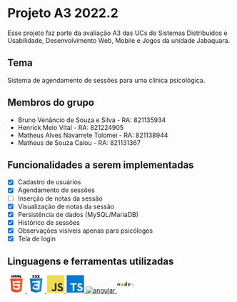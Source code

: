 # Projeto A3 2022.2

Esse projeto faz parte da avaliação A3 das UCs de Sistemas Distribuídos
e Usabilidade, Desenvolvimento Web, Mobile e Jogos da unidade Jabaquara.

## Tema

Sistema de agendamento de sessões para uma clínica psicológica.

## Membros do grupo

- Bruno Venâncio de Souza e Silva - RA: 821135934
- Henrick Melo Vital - RA: 821224905
- Matheus Alves Navarrete Tolomei - RA: 821138944
- Matheus de Souza Calou - RA: 821131367

## Funcionalidades a serem implementadas

- [X] Cadastro de usuários
- [X] Agendamento de sessões
- [ ] Inserção de notas da sessão
- [X] Visualização de notas da sessão
- [X] Persistência de dados (MySQL/MariaDB)
- [X] Histórico de sessões
- [X] Observações visíveis apenas para psicólogos
- [X] Tela de login

## Linguagens e ferramentas utilizadas

<p align="left">
    <a href="https://www.w3.org/html/" target="_blank" rel="noreferrer"> <img src="https://raw.githubusercontent.com/devicons/devicon/master/icons/html5/html5-original-wordmark.svg" alt="html5" width="40" height="40"/> </a>
    <a href="https://www.w3schools.com/css/" target="_blank" rel="noreferrer"> <img src="https://raw.githubusercontent.com/devicons/devicon/master/icons/css3/css3-original-wordmark.svg" alt="css3" width="40" height="40"/> </a>  
    <a href="https://developer.mozilla.org/en-US/docs/Web/JavaScript" target="_blank" rel="noreferrer"> <img src="https://raw.githubusercontent.com/devicons/devicon/master/icons/javascript/javascript-original.svg" alt="javascript" width="40" height="40"/> </a>
    <a href="https://www.typescriptlang.org/" target="_blank" rel="noreferrer"> <img src="https://raw.githubusercontent.com/devicons/devicon/master/icons/typescript/typescript-original.svg" alt="typescript" width="40" height="40"/> </a> 
    <a href="https://angular.io" target="_blank" rel="noreferrer"> <img src="https://angular.io/assets/images/logos/angular/angular.svg" alt="angular" width="40" height="40"/> </a>
    <a href="https://nodejs.org" target="_blank" rel="noreferrer"> <img src="https://raw.githubusercontent.com/devicons/devicon/master/icons/nodejs/nodejs-original-wordmark.svg" alt="nodejs" width="40" height="40"/> </a>
</p>